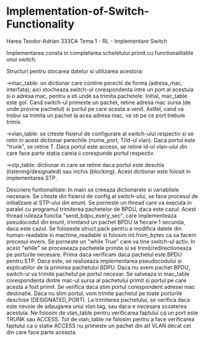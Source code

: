 # Implementation-of-Switch-Functionality
Harea Teodor-Adrian 333CA
Tema 1 - RL - Implementare Switch

  Implementarea consta in completarea scheletului primit cu functionalitatile
unui switch.

  Structuri pentru stocarea datelor si utilizarea acestora:

->mac_table: un dictionar care contine perechi de forma (adresa_mac, interfata);
            aici stocheaza switch-ul corespondenta intre un port al acestuia si
            o adresa mac, pentru a sti unde sa trimita pachetele.
            Initial, mac_table este gol. Cand switch-ul primeste un pachet, retine
            adresa mac sursa (de unde provine pachetul) si portul pe care acesta a
            venit. Astfel, cand va trebui sa trimita un pachet la acea adresa mac,
            va sti pe ce port trebuie trimis.

->vlan_table: se citeste fisierul de configurare al switch-ului respectiv si se
            retin in acest dictionar perechile (nume_port, T/id-ul vlan).
            Daca portul este "trunk", se retine T. Daca portul este access,
            se retine id-ul vlan-ului din care face parte statia careia ii
            corespunde portul respectiv.

->stp_table: dictionar in care se retine daca portul este deschis (listening/designated)
            sau inchis (blocking). Acest dictionar este folosit in implementarea STP.

  Descriere funtionalitate: In main se creeaza dictionarele si variabilele necesare.
Se citeste din fisierul de config al switch-ului, se face procesul de initializare al
STP-ului din enunt. Se porneste un thread care va executa in paralel cu programul
trimiterea pachetelor de BPDU, daca este cazul. Acest thread ruleaza functia
"send_bdpu_every_sec", care implementeaza pseudocodul din enunt, trimitand un pachet
BPDU la fiecare 1 secunda, daca este cazul. Se foloseste struct.pack pentru a modifica
datele din human-readable in machine_readable si folosim int.from_bytes ca sa facem
procesul invers.
    Se porneste un "while True" care va tine switch-ul activ. In acest "while" se
proceseaza pachetele primite si se trimit/redirectioneaza pe porturile necesare.
    Prima daca verificam daca pachetul este BPDU pentru STP. Daca este, se realizeaza
implementarea pseudocodului si explicatiilor de la primirea pachetului BDPU.
    Daca nu avem pachet BPDU, switch-ul va trimite pachetul pe portul necesar. Se
salveaza in mac_table corespondenta dintre mac-ul sursa al pachetului primit si portul
pe care acesta a fost primit. Se verifica daca stim portul corespondent adresei mac
destinatie. Daca nu stim portul, vom trimite pachetul pe toate porturile deschise
(DESIGNATED_PORT). La trimiterea pachetului, se verifica daca este nevoie de adaugarea
unui vlan tag, sau daca e necesara scoaterea acestuia. Ne folosim de vlan_table pentru
verificarea faptului ca un port este TRUNK sau ACCESS. Tot de vlan_table ne folosim
pentru a face verificarea faptului ca o statie ACCESS nu primeste un pachet din alt
VLAN decat cel din care face parte aceasta.
